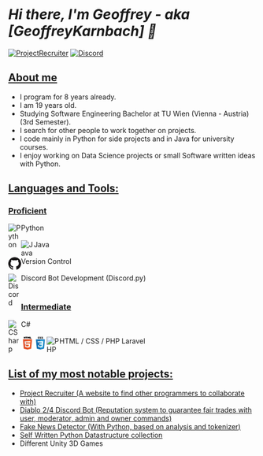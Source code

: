 # <strong><em>Hi there, I'm Geoffrey - aka [GeoffreyKarnbach] 👋</strong></em>

[![ProjectRecruiter](https://user-images.githubusercontent.com/36735387/125613699-5628f572-9490-4257-be67-9f0dbc954baa.png)](http://project-recruiter.epizy.com/)
[![Discord](https://user-images.githubusercontent.com/36735387/125645869-5b150777-a784-451c-b203-246b66e669d6.png)](https://discord.com/users/450259740153479189)

## <u>About me</u>

- I program for 8 years already.
- I am 19 years old.
- Studying Software Engineering Bachelor at TU Wien (Vienna - Austria) (3rd Semester).
- I search for other people to work together on projects.
- I code mainly in Python for side projects and in Java for university courses.
- I enjoy working on Data Science projects or small Software written ideas with Python.

## <u>Languages and Tools:</u>

### <u>Proficient</u>

<img align="left" alt="Python" width="26px" src="https://user-images.githubusercontent.com/36735387/125675014-d03f16b8-9ee0-4c26-b941-8f5d8d337890.png" />
Python
<br><br>
<img align="left" alt="Java" width="26px" src="https://user-images.githubusercontent.com/36735387/192774311-fe478c4f-3dc2-45bb-a69b-8b117ef089a0.png" />
Java
<br><br>
<img align="left" alt="GitHub" width="26px" src="https://raw.githubusercontent.com/github/explore/78df643247d429f6cc873026c0622819ad797942/topics/github/github.png" />
Version Control
<br><br>
<img align="left" alt="Discord" width="26px" src="https://user-images.githubusercontent.com/36735387/125675277-94e36d3c-0f13-471e-a72d-e64ac4b87cce.png" />
Discord Bot Development (Discord.py)
<br><br>

### <u>Intermediate</u>

<img align="left" alt="CSharp" width="26px" src="https://user-images.githubusercontent.com/36735387/125675502-6852f0ed-85f0-4325-9da4-2908936d7199.png" />
C#
<br><br>

<img align="left" alt="HTML5" width="26px" src="https://raw.githubusercontent.com/github/explore/80688e429a7d4ef2fca1e82350fe8e3517d3494d/topics/html/html.png" /> 
<img align="left" alt="CSS3" width="26px" src="https://raw.githubusercontent.com/github/explore/80688e429a7d4ef2fca1e82350fe8e3517d3494d/topics/css/css.png" />
<img align="left" alt="PHP" width="26px" src="https://user-images.githubusercontent.com/36735387/125675622-ad9a0857-9def-44d7-a5c8-935b007d8444.png" />
HTML / CSS / PHP Laravel
<br><br>

## <u>List of my most notable projects:</u>

- [Project Recruiter (A website to find other programmers to collaborate with)](http://project-recruiter.epizy.com/)
- [Diablo 2/4 Discord Bot (Reputation system to guarantee fair trades with user, moderator, admin and owner commands)](https://github.com/GeoffreyKarnbach/Diablo-Bot)
- [Fake News Detector (With Python, based on analysis and tokenizer)](https://github.com/GeoffreyKarnbach/Fake-News-Detector-AI)
- [Self Written Python Datastructure collection](https://github.com/GeoffreyKarnbach/Python-Datastructures)
- Different Unity 3D Games

<!---
## <u> Wakatime Statistics</u>

<a href="https://wakatime.com"><img src="https://wakatime.com/share/@DerGoyote/3d3b99f1-0e73-4745-bfc4-b3e68e47ef50.png" /></a>

<a href="https://wakatime.com"><img src="https://wakatime.com/share/@DerGoyote/7c472f33-1b20-41a7-870b-06a5e250c96d.png" /></a>
-->
